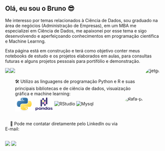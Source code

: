 ## Olá, eu sou o Bruno 😎


Me interesso por temas relacionados à Ciência de Dados, sou graduado na área de negócios (Administração de Empresas), em um MBA me especializei em Ciência de Dados, me apaixonei por esse tema e sigo desenvolvendo e aperfeiçoando conhecimentos em programação científica e Machine Learnng.

Esta página está em construção e terá como objetivo conter meus notebooks de estudo e os projetos elaborados em aulas, para consultas futuras e alguns projetos pessoais para portifólio e demonstração.

<div>
  <a href="https://github.com/b-rns">
  <img align='left' height="180em" src="https://github-readme-stats.vercel.app/api?username=b-rns&show_icons=true&theme=dark&include_all_commits=true&count_private=true"/>
    <img align="right" alt="jetgif" height="300" style="border-radius:50px;"src="https://user-images.githubusercontent.com/83924147/147865620-1143bf85-b012-4842-ab52-7e244e87212c.gif">
  <img align='left' height="117em" src="https://github-readme-stats.vercel.app/api/top-langs/?username=b-rns&layout=compact&langs_count=7&theme=dark"/></a> 
</div>
   
<div style="display: inline_block"><br>
  <br/> 🛠️ Utilizo as linguagens de programação Python e R e suas principais bibliotecas e de ciência de dados, visuaização gráfica e machine learning: <br/>
  <img align="center" alt="Python" height="50" width="60" src="https://raw.githubusercontent.com/devicons/devicon/master/icons/python/python-original.svg">
  <img align="center" alt="Pandas" height="50" width="60" src="https://raw.githubusercontent.com/devicons/devicon/master/icons/pandas/pandas-original-wordmark.svg">
  <img align="center" alt="RStudio" height="50" width="60" src="https://cdn.jsdelivr.net/gh/devicons/devicon/icons/rstudio/rstudio-original.svg">
  <img align="center" alt="Mysql" height="50" width="60" src="https://cdn.jsdelivr.net/gh/devicons/devicon/icons/mysql/mysql-original.svg">
  <img align="right" alt="Rafa-pic" height="150" style="border-radius:50px;"src="https://user-images.githubusercontent.com/83924147/147865648-14e605ad-3170-4bd5-9d11-8debe2993a2a.gif">
</div>
  

  
  <br/> 📧 Pode me contatar diretamente pelo LinkedIn ou via E-mail:
  
  <div > 
  <br/>
  <a href = "mailto:brunorocha.nsc@gmail.com"><img src="https://img.shields.io/badge/-Gmail-%23333?style=for-the-badge&logo=gmail&logoColor=white" target="_blank"></a>
  <a href="https://www.linkedin.com/in/bruno-r-n-santos-70403015a/" target="_blank"><img src="https://img.shields.io/badge/-LinkedIn-%230077B5?style=for-the-badge&logo=linkedin&logoColor=white" target="_blank"></a> 
</div>
